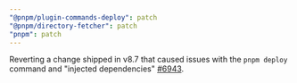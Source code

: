 ```yaml
---
"@pnpm/plugin-commands-deploy": patch
"@pnpm/directory-fetcher": patch
"pnpm": patch
---
```


Reverting a change shipped in v8.7 that caused issues with the `pnpm deploy` command and "injected dependencies" [#6943](https://github.com/pnpm/pnpm/pull/6943).

